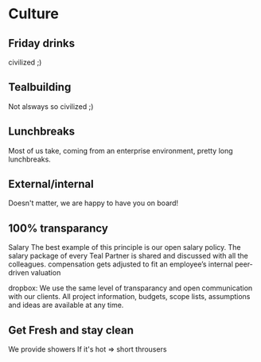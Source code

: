 # Culture



## Friday drinks
civilized ;)

## Tealbuilding
Not alsways so civilized ;)

## Lunchbreaks
Most of us take, coming from an enterprise environment, pretty long lunchbreaks.

## External/internal
Doesn't matter, we are happy to have you on board!

## 100% transparancy
Salary
The best example of this principle is our open salary policy. The salary package of every Teal Partner is shared and discussed with all the colleagues.
compensation gets adjusted to fit an employee’s internal peer-driven valuation


dropbox:
We use the same level of transparancy and open communication with our clients. All project information, budgets, scope lists, assumptions and ideas are available at any time.

## Get Fresh and stay clean
We provide showers 
If it's hot =>  short throusers